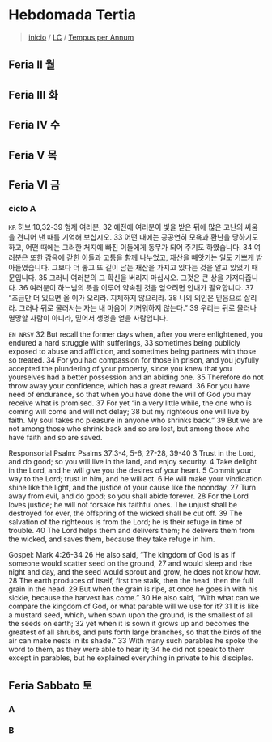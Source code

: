 # Hebdomada Tertia
> [inicio](../README.md) / [LC](../LC.md) / [Tempus per Annum](./LH.md)

## Feria II 월

## Feria III 화

## Feria IV 수

## Feria V 목

## Feria VI 금 

### ciclo A
`KR` 히브 10,32-39
형제 여러분, 32 예전에 여러분이 빛을 받은 뒤에
많은 고난의 싸움을 견디어 낸 때를 기억해 보십시오.
33 어떤 때에는 공공연히 모욕과 환난을 당하기도 하고,
어떤 때에는 그러한 처지에 빠진 이들에게 동무가 되어 주기도 하였습니다.
34 여러분은 또한 감옥에 갇힌 이들과 고통을 함께 나누었고,
재산을 빼앗기는 일도 기쁘게 받아들였습니다.
그보다 더 좋고 또 길이 남는 재산을 가지고 있다는 것을 알고 있었기 때문입니다.
35 그러니 여러분의 그 확신을 버리지 마십시오.
그것은 큰 상을 가져다줍니다.
36 여러분이 하느님의 뜻을 이루어 약속된 것을 얻으려면 인내가 필요합니다.
37 “조금만 더 있으면 올 이가 오리라. 지체하지 않으리라.
38 나의 의인은 믿음으로 살리라.
그러나 뒤로 물러서는 자는 내 마음이 기꺼워하지 않는다.”
39 우리는 뒤로 물러나 멸망할 사람이 아니라,
믿어서 생명을 얻을 사람입니다.


`EN NRSV` 32 But recall the former days when, after you were enlightened, you endured a hard struggle with sufferings, 
33 sometimes being publicly exposed to abuse and affliction, and sometimes being partners with those so treated. 
34 For you had compassion for those in prison, and you joyfully accepted the plundering of your property, since you knew that you yourselves had a better possession and an abiding one. 
35 Therefore do not throw away your confidence, which has a great reward. 
36 For you have need of endurance, so that when you have done the will of God you may receive what is promised. 
37 For yet “in a very little while, the one who is coming will come and will not delay; 
38 but my righteous one will live by faith. My soul takes no pleasure in anyone who shrinks back.” 
39 But we are not among those who shrink back and so are lost, but among those who have faith and so are saved.

Responsorial Psalm: Psalms 37:3-4, 5-6, 27-28, 39-40
3 Trust in the Lord, and do good; so you will live in the land, and enjoy security. 
4 Take delight in the Lord, and he will give you the desires of your heart. 
5 Commit your way to the Lord; trust in him, and he will act. 
6 He will make your vindication shine like the light, and the justice of your cause like the noonday. 
27 Turn away from evil, and do good; so you shall abide forever. 
28 For the Lord loves justice; he will not forsake his faithful ones. The unjust shall be destroyed for ever, the offspring of the wicked shall be cut off. 
39 The salvation of the righteous is from the Lord; he is their refuge in time of trouble. 
40 The Lord helps them and delivers them; he delivers them from the wicked, and saves them, because they take refuge in him.

Gospel: Mark 4:26-34
26 He also said, “The kingdom of God is as if someone would scatter seed on the ground, 
27 and would sleep and rise night and day, and the seed would sprout and grow, he does not know how. 
28 The earth produces of itself, first the stalk, then the head, then the full grain in the head. 
29 But when the grain is ripe, at once he goes in with his sickle, because the harvest has come.” 
30 He also said, “With what can we compare the kingdom of God, or what parable will we use for it? 
31 It is like a mustard seed, which, when sown upon the ground, is the smallest of all the seeds on earth; 
32 yet when it is sown it grows up and becomes the greatest of all shrubs, and puts forth large branches, so that the birds of the air can make nests in its shade.” 
33 With many such parables he spoke the word to them, as they were able to hear it; 
34 he did not speak to them except in parables, but he explained everything in private to his disciples.



## Feria Sabbato 토

### A
### B